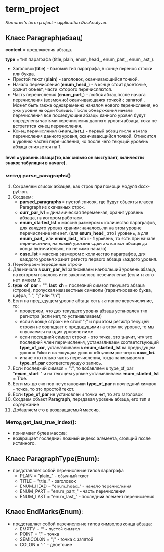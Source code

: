 # term_project
 _Komarov's  term project - application DocAnalyzer._
## Класс Paragraph(абзац)
**content** = предложения абзаца.

**type** = тип параграфа (title, plain, enum_head_, enum_part_, enum_last_).
- Заголовок(**title**) - базовый тип параграфа, 
в конце перенос строки или буква.
- Простой текст (**plain**) - заголовок, оканчивающийся точкой.
- Начало перечисления (**enum_head**_) - в конце стоит двоеточие, 
хранит объект, части которого перечисляются.
- Часть перечисления (**enum_part**_) - любой абзац 
после начала перечисления (возможно! оканчивающаяся точкой с запятой). 
Может быть также одновременно началом нового перечисления, 
но уже уровня на один больше. 
После обнаружения начала перечисления все последующие абзацы данного 
уровня будут определены частями перечисления данного уровня абзаца, 
пока не встретится конец перечисления.
- Конец перечисления (**enum_last**_) - первый абзац после начала
перечисления данного уровня, оканчивающийся точкой. 
Относится к уровню частей перечисления, 
но после него текущий уровень абзаца снижается на 1. 

#### level = уровень абзаца(то, как сильно он выступает, количество знаков табуляции в начале).

### метод parse_paragraphs()
1. Сохраняем список абзацев, как строк при помощи модуля docx-python.
2. Создаем:
   - **parsed_paragraphs** = пустой список, где будут объекты класса Paragraph из скачанных строк.
   - **curr_par_lvl** = динамическая переменная, хранит уровень абзаца, 
   на котором работаем.
   - **enum_started_lst** = массив размером с количество параграфов, 
   для каждого уровня храним: началось ли на этом уровне перечисление 
   или нет. (для **enum_head_** это **i** уровень, а для **enum_part_** 
   или **enum_last_** это **i - 1** уровень, то есть при начале перечисления, 
   на новый уровень сдвигаются все абзацы до конца включительно, 
   но не само начало)
   - **case_lst** = массив размером с количество параграфов, для каждого уровня 
   хранит регистр первого абзаца каждого уровня.
3. Перебираем переданные строки
4. Для начала в **curr_par_lvl** записываем наибольший уровень абзаца,
на котором началось и не закончилось перечисление.(если такого нет, имеем 0)
5. **type_of_par** = "", **last_ch** = последний символ текущего абзаца
(строки), пропуская неизвестные символы
(гарантировано буква, цифра, ":", ";" или "\n").
6. Если на предыдущем уровне абзаца есть активное перечисление, то:
   - проверяем, что для текущего уровня абзаца установлен тип регистра
     (если нет, то устанавливаем)
   - если в конце строки не стоит ";" и при этом регистр текущей строки
   не совпадает с предыдущими на этом же уровне, то мы спускаемся на 
   один уровень ниже
   - если последний символ строки - это точка, это значит, что это 
   последний член перечисления, устанавливаем соответствующий **type_of_par**,
   устанавливаем в **enum_started_lst** на предыдущем уровне False и 
   на текущем уровне обнуляем регистр в **case_lst**.
   - иначе это только часть перечисления, тогда записываем в **type_of_par**
   соответствующую запись.
7. Если последний символ = ":", то добавляем к type_of_par "**enum_start**_"
 и на текущем уровне устанавливаем **enum_started_lst** = True.
8. Если мы до сих пор не установили **type_of_par** и последний символ - точка,
то это простой текст.
9. Если **type_of_par** не установлен и точки нет, то это заголовок
10. Создаем объект **Paragraph**, передавая уровень абзаца, его тип и содержание
11. Добавляем его в возвращаемый массив.
   

### Метод get_last_true_index():
 - принимает булев массив;
 - возвращает последний ложный индекс элемента, стоящий после истинного.

## Класс ParagraphType(Enum):
 - представляет собой перечисление типов параграфа:
    - PLAIN = "plain_" - обычный текст
    - TITLE = "title_" - заголовок
    - ENUM_HEAD = "enum_head_" - начало перечисления
    - ENUM_PART = "enum_part_" - часть перечисления
    - ENUM_LAST = "enum_last_" - последний элемент перечисления

## Класс EndMarks(Enum):
 - представляет собой перечисление типов символов конца абзаца:
    - EMPTY = "" - пустой символ
    - POINT = "." - точка
    - SEMICOLON = ";" - точка с запятой
    - COLON = ":" - двоеточие